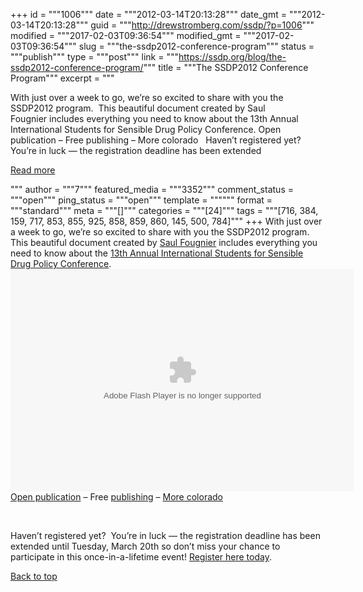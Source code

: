 +++
id = """1006"""
date = """2012-03-14T20:13:28"""
date_gmt = """2012-03-14T20:13:28"""
guid = """http://drewstromberg.com/ssdp/?p=1006"""
modified = """2017-02-03T09:36:54"""
modified_gmt = """2017-02-03T09:36:54"""
slug = """the-ssdp2012-conference-program"""
status = """publish"""
type = """post"""
link = """https://ssdp.org/blog/the-ssdp2012-conference-program/"""
title = """The SSDP2012 Conference Program"""
excerpt = """<p>With just over a week to go, we&#8217;re so excited to share with you the SSDP2012 program.  This beautiful document created by Saul Fougnier includes everything you need to know about the 13th Annual International Students for Sensible Drug Policy Conference. Open publication &#8211; Free publishing &#8211; More colorado &nbsp; Haven&#8217;t registered yet?  You&#8217;re in luck &#8212; the registration deadline has been extended</p>
<div class="h10"></div>
<p><a class="more-link2 flat" href="https://ssdp.org/blog/the-ssdp2012-conference-program/">Read more</a></p>
"""
author = """7"""
featured_media = """3352"""
comment_status = """open"""
ping_status = """open"""
template = """"""
format = """standard"""
meta = """[]"""
categories = """[24]"""
tags = """[716, 384, 159, 717, 853, 855, 925, 858, 859, 860, 145, 500, 784]"""
+++
With just over a week to go, we&#8217;re so excited to share with you the SSDP2012 program.  This beautiful document created by <a href="http://saulfougnier.com/">Saul Fougnier</a> includes everything you need to know about the <a href="http://ssdp.org/conference">13th Annual International Students for Sensible Drug Policy Conference</a>.

<div><object id="c77010bb-dcb4-bf08-6f98-b3687185a2e4" style="width: 550px; height: 356px;" width="320" height="240" classid="clsid:d27cdb6e-ae6d-11cf-96b8-444553540000" codebase="http://download.macromedia.com/pub/shockwave/cabs/flash/swflash.cab#version=6,0,40,0"><param name="allowfullscreen" value="true" /><param name="menu" value="false" /><param name="wmode" value="transparent" /><param name="src" value="http://static.issuu.com/webembed/viewers/style1/v2/IssuuReader.swf" /><param name="flashvars" value="mode=mini&amp;backgroundColor=%23222222&amp;documentId=120314160147-74a9a724543140a4bbcc5f724fadb3ad" /><embed id="c77010bb-dcb4-bf08-6f98-b3687185a2e4" style="width: 550px; height: 356px;" width="320" height="240" type="application/x-shockwave-flash" src="http://static.issuu.com/webembed/viewers/style1/v2/IssuuReader.swf" allowfullscreen="true" menu="false" wmode="transparent" flashvars="mode=mini&amp;backgroundColor=%23222222&amp;documentId=120314160147-74a9a724543140a4bbcc5f724fadb3ad" /></object>

<div style="width: 550px; text-align: left;"><a href="http://issuu.com/ssdp/docs/ssdp2012-program?mode=window&amp;backgroundColor=%23222222" target="_blank">Open publication</a> &#8211; Free <a href="http://issuu.com" target="_blank">publishing</a> &#8211; <a href="http://issuu.com/search?q=colorado" target="_blank">More colorado</a></div>

</div>

&nbsp;



Haven&#8217;t registered yet?  You&#8217;re in luck &#8212; the registration deadline has been extended until Tuesday, March 20th so don&#8217;t miss your chance to participate in this once-in-a-lifetime event! <a href="https://salsa.democracyinaction.org/o/1259/p/salsa/event/common/public/?event_KEY=71994">Register here today</a>.



<a title="Back to Top" href="/news/blog/the-ssdp2012-conference-program#top">Back to top</a>

